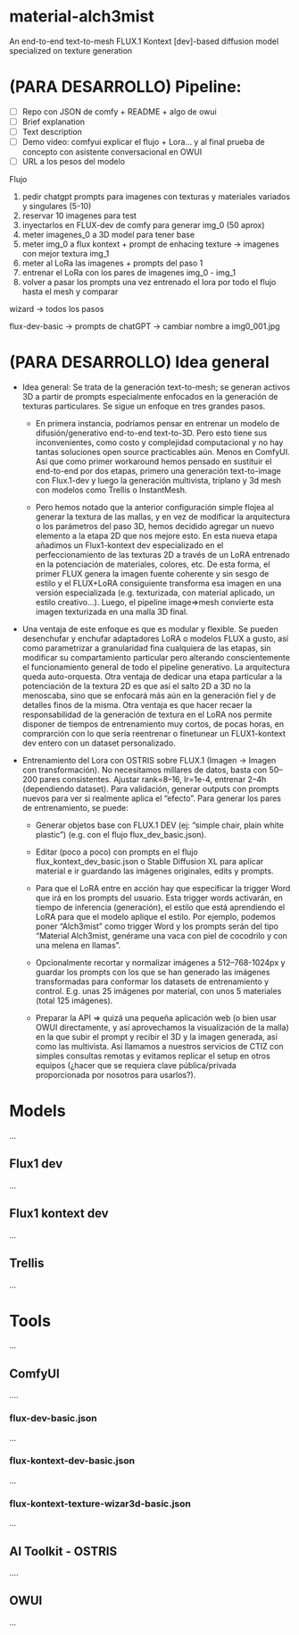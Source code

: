 # material-alch3mist
An end-to-end text-to-mesh FLUX.1 Kontext [dev]-based diffusion model specialized on texture generation

# (PARA DESARROLLO) Pipeline:

- [ ] Repo con JSON de comfy + README + algo de owui
- [ ] Brief explanation
- [ ] Text description
- [ ] Demo video: comfyui explicar el flujo + Lora... y al final prueba de concepto con asistente conversacional en OWUI
- [ ] URL a los pesos del modelo

Flujo

1. pedir chatgpt prompts para imagenes con texturas y materiales variados y singulares (5-10)
2. reservar 10 imagenes para test
3. inyectarlos en FLUX-dev de comfy para generar img_0 (50 aprox)
4. meter imagenes_0 a 3D model para tener base
5. meter img_0 a flux kontext + prompt de enhacing texture -> imagenes con mejor textura img_1
6. meter al LoRa las imagenes + prompts del paso 1
7. entrenar el LoRa con los pares de imagenes img_0 - img_1
8. volver a pasar los prompts una vez entrenado el lora por todo el flujo hasta el mesh y comparar
   
wizard -> todos los pasos

flux-dev-basic -> prompts de chatGPT -> cambiar nombre a img0_001.jpg

# (PARA DESARROLLO) Idea general

- Idea general: Se trata de la generación text-to-mesh; se generan activos 3D a partir de prompts especialmente enfocados en la generación de texturas particulares. Se sigue un enfoque en tres grandes pasos.

  - En primera instancia, podríamos pensar en entrenar un modelo de difusión/generativo end-to-end text-to-3D. Pero esto tiene sus inconvenientes, como costo y complejidad computacional y no hay tantas soluciones open source practicables aún. Menos en ComfyUI. Así que como primer workaround hemos pensado en sustituir el end-to-end por dos etapas, primero una generación text-to-image con Flux.1-dev y luego la generación multivista, triplano y 3d mesh con modelos como Trellis o InstantMesh. 

  - Pero hemos notado que la anterior configuración simple flojea al generar la textura de las mallas, y en vez de modificar la arquitectura o los parámetros del paso 3D, hemos decidido agregar un nuevo elemento a la etapa 2D que nos mejore esto. En esta nueva etapa añadimos un Flux1-kontext dev especializado en el perfeccionamiento de las texturas 2D a través de un LoRA entrenado en la potenciación de materiales, colores, etc. De esta forma, el primer FLUX genera la imagen fuente coherente y sin sesgo de estilo y el FLUX+LoRA consiguiente transforma esa imagen en una versión especializada (e.g. texturizada, con material aplicado, un estilo creativo…). Luego, el pipeline image=>mesh convierte esta imagen texturizada en una malla 3D final.

- Una ventaja de este enfoque es que es modular y flexible. Se pueden desenchufar y enchufar adaptadores LoRA o modelos FLUX a gusto, así como parametrizar a granularidad fina cualquiera de las etapas, sin modificar su compartamiento particular pero alterando conscientemente el funcionamiento general de todo el pipeline generativo. La arquitectura queda auto-orquesta. Otra ventaja de dedicar una etapa particular a la potenciación de la textura 2D es que así el salto 2D a 3D no la menoscaba, sino que se enfocará más aún en la generación fiel y de detalles finos de la misma. Otra ventaja es que hacer recaer la responsabilidad de la generación de textura en el LoRA nos permite disponer de tiempos de entrenamiento muy cortos, de pocas horas, en comprarción con lo que sería reentrenar o finetunear un FLUX1-kontext dev entero con un dataset personalizado.

- Entrenamiento del Lora con OSTRIS sobre FLUX.1 (Imagen → Imagen con transformación). No necesitamos millares de datos, basta con 50–200 pares consistentes. Ajustar rank=8–16, lr=1e-4, entrenar 2–4h (dependiendo dataset). Para validación, generar outputs con prompts nuevos para ver si realmente aplica el “efecto”. Para generar los pares de entrenamiento, se puede:

  - Generar objetos base con FLUX.1 DEV (ej: “simple chair, plain white plastic”) (e.g. con el flujo flux_dev_basic.json).

  - Editar (poco a poco) con prompts en el flujo flux_kontext_dev_basic.json o Stable Diffusion XL para aplicar material e ir guardando las imágenes originales, edits y prompts.

  - Para que el LoRA entre en acción hay que especificar la trigger Word que irá en los prompts del usuario. Esta trigger words activarán, en tiempo de inferencia (generación), el estilo que está aprendiendo el LoRA para que el modelo aplique el estilo. Por ejemplo, podemos poner “Alch3mist” como trigger Word y los prompts serán del tipo “Material Alch3mist, genérame una vaca con piel de cocodrilo y con una melena en llamas”.

  - Opcionalmente recortar y normalizar imágenes a 512–768-1024px y guardar los prompts con los que se han generado las imágenes transformadas para conformar los datasets de entrenamiento y control. E.g. unas 25 imágenes por material, con unos 5 materiales (total 125 imágenes).

  - Preparar la API => quizá una pequeña aplicación web (o bien usar OWUI directamente, y así aprovechamos la visualización de la malla) en la que subir el prompt y recibir el 3D y la imagen generada, así como las multivista. Así llamamos a nuestros servicios de CTIZ con simples consultas remotas y evitamos replicar el setup en otros equipos (¿hacer que se requiera clave pública/privada proporcionada por nosotros para usarlos?).

# Models

...

## Flux1 dev

...

## Flux1 kontext dev

...

## Trellis

...

# Tools

...

## ComfyUI

....

### flux-dev-basic.json

...

### flux-kontext-dev-basic.json

...

### flux-kontext-texture-wizar3d-basic.json

...

## AI Toolkit - OSTRIS

....


## OWUI

...
